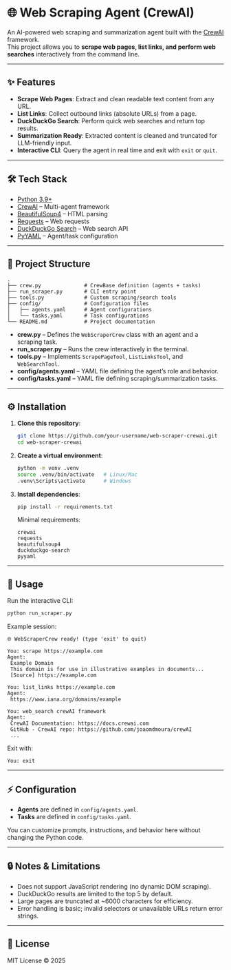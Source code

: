 # 🌐 Web Scraping Agent (CrewAI)

An AI-powered web scraping and summarization agent built with the [CrewAI](https://docs.crewai.com) framework.  
This project allows you to **scrape web pages, list links, and perform web searches** interactively from the command line.

---

## ✨ Features

- **Scrape Web Pages**: Extract and clean readable text content from any URL.  
- **List Links**: Collect outbound links (absolute URLs) from a page.  
- **DuckDuckGo Search**: Perform quick web searches and return top results.  
- **Summarization Ready**: Extracted content is cleaned and truncated for LLM-friendly input.  
- **Interactive CLI**: Query the agent in real time and exit with `exit` or `quit`.  

---

## 🛠️ Tech Stack

- [Python 3.9+](https://www.python.org/)  
- [CrewAI](https://docs.crewai.com) – Multi-agent framework  
- [BeautifulSoup4](https://www.crummy.com/software/BeautifulSoup/) – HTML parsing  
- [Requests](https://docs.python-requests.org/) – Web requests  
- [DuckDuckGo Search](https://pypi.org/project/duckduckgo-search/) – Web search API  
- [PyYAML](https://pyyaml.org/) – Agent/task configuration  

---

## 📂 Project Structure

```
.
├── crew.py              # CrewBase definition (agents + tasks)
├── run_scraper.py       # CLI entry point
├── tools.py             # Custom scraping/search tools
├── config/              # Configuration files
│   ├── agents.yaml      # Agent configurations
│   └── tasks.yaml       # Task configurations
└── README.md            # Project documentation
```

- **crew.py** – Defines the `WebScraperCrew` class with an agent and a scraping task.  
- **run_scraper.py** – Runs the crew interactively in the terminal.  
- **tools.py** – Implements `ScrapePageTool`, `ListLinksTool`, and `WebSearchTool`.  
- **config/agents.yaml** – YAML file defining the agent’s role and behavior.  
- **config/tasks.yaml** – YAML file defining scraping/summarization tasks.  

---

## ⚙️ Installation

1. **Clone this repository**:
   ```bash
   git clone https://github.com/your-username/web-scraper-crewai.git
   cd web-scraper-crewai
   ```

2. **Create a virtual environment**:
   ```bash
   python -m venv .venv
   source .venv/bin/activate   # Linux/Mac
   .venv\Scripts\activate      # Windows
   ```

3. **Install dependencies**:
   ```bash
   pip install -r requirements.txt
   ```

   Minimal requirements:
   ```
   crewai
   requests
   beautifulsoup4
   duckduckgo-search
   pyyaml
   ```

---

## 🚀 Usage

Run the interactive CLI:

```bash
python run_scraper.py
```

Example session:

```
🌐 WebScraperCrew ready! (type 'exit' to quit)

You: scrape https://example.com
Agent:
 Example Domain
 This domain is for use in illustrative examples in documents...
 [Source] https://example.com

You: list_links https://example.com
Agent:
 https://www.iana.org/domains/example

You: web_search crewAI framework
Agent:
 CrewAI Documentation: https://docs.crewai.com
 GitHub - CrewAI repo: https://github.com/joaomdmoura/crewAI
 ...
```

Exit with:
```
You: exit
```

---

## ⚡ Configuration

- **Agents** are defined in `config/agents.yaml`.  
- **Tasks** are defined in `config/tasks.yaml`.  

You can customize prompts, instructions, and behavior here without changing the Python code.

---

## 🔒 Notes & Limitations

- Does not support JavaScript rendering (no dynamic DOM scraping).  
- DuckDuckGo results are limited to the top 5 by default.  
- Large pages are truncated at ~6000 characters for efficiency.  
- Error handling is basic; invalid selectors or unavailable URLs return error strings.  

---

## 📜 License

MIT License © 2025
